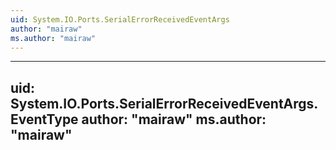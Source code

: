 ```yaml
---
uid: System.IO.Ports.SerialErrorReceivedEventArgs
author: "mairaw"
ms.author: "mairaw"
---
```


---
uid: System.IO.Ports.SerialErrorReceivedEventArgs.EventType
author: "mairaw"
ms.author: "mairaw"
---
